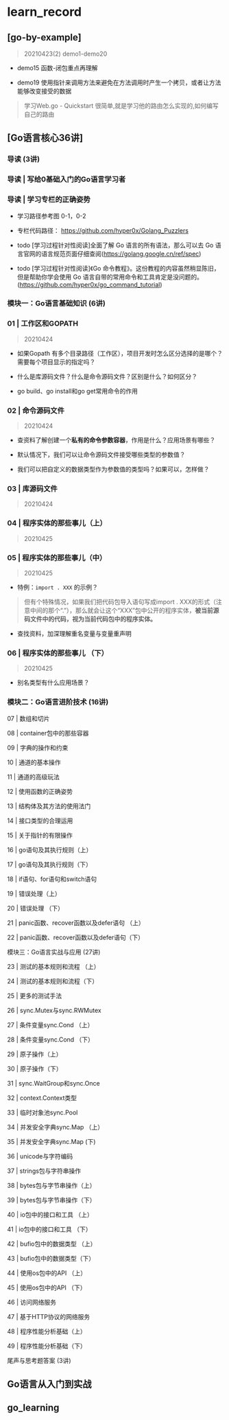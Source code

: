 learn_record
====

## [go-by-example]

> 20210423(2) demo1-demo20

- demo15 函数-闭包重点再理解

- demo19 使用指针来调用方法来避免在方法调用时产生一个拷贝，或者让方法能够改变接受的数据

> 学习Web.go - Quickstart 很简单,就是学习他的路由怎么实现的,如何编写自己的路由


## [Go语言核心36讲]

### 导读 (3讲)

### 导读 | 写给0基础入门的Go语言学习者

### 导读 | 学习专栏的正确姿势

- 学习路径参考图 0-1，0-2

- 专栏代码路径： https://github.com/hyper0x/Golang_Puzzlers

- todo [学习过程针对性阅读]全面了解 Go 语言的所有语法，那么可以去 Go 语言官网的语言规范页面仔细查阅(https://golang.google.cn/ref/spec)

- todo [学习过程针对性阅读]《Go 命令教程》。这份教程的内容虽然稍显陈旧，但是帮助你学会使用 Go 语言自带的常用命令和工具肯定是没问题的。(https://github.com/hyper0x/go_command_tutorial)

### 模块一：Go语言基础知识 (6讲)

### 01 | 工作区和GOPATH

> 20210424

- 如果Gopath 有多个目录路径（工作区），项目开发时怎么区分选择的是哪个？需要每个项目显示的指定吗？

- 什么是库源码文件？什么是命令源码文件？区别是什么？如何区分？

- go build、go install和go get常用命令的作用

### 02 | 命令源码文件

> 20210424

- 查资料了解创建一个**私有的命令参数容器**，作用是什么？应用场景有哪些？

- 默认情况下，我们可以让命令源码文件接受哪些类型的参数值？

- 我们可以把自定义的数据类型作为参数值的类型吗？如果可以，怎样做？

### 03 | 库源码文件

> 20210424

### 04 | 程序实体的那些事儿（上）

> 20210425

### 05 | 程序实体的那些事儿（中）

> 20210425

- 特例：`import . XXX` 的示例？

> 但有个特殊情况，如果我们把代码包导入语句写成import . XXX的形式（注意中间的那个“.”），那么就会让这个“XXX”包中公开的程序实体，**被当前源码文件中的代码，视为当前代码包中的程序实体。**

- 查找资料，加深理解重名变量与变量重声明

### 06 | 程序实体的那些事儿 （下）

> 20210425

- 别名类型有什么应用场景？

### 模块二：Go语言进阶技术 (16讲)


07 | 数组和切片

08 | container包中的那些容器

09 | 字典的操作和约束

10 | 通道的基本操作

11 | 通道的高级玩法

12 | 使用函数的正确姿势

13 | 结构体及其方法的使用法门

14 | 接口类型的合理运用

15 | 关于指针的有限操作

16 | go语句及其执行规则（上）

17 | go语句及其执行规则（下）

18 | if语句、for语句和switch语句

19 | 错误处理（上）

20 | 错误处理 （下）

21 | panic函数、recover函数以及defer语句 （上）

22 | panic函数、recover函数以及defer语句（下）

模块三：Go语言实战与应用 (27讲)


23 | 测试的基本规则和流程 （上）

24 | 测试的基本规则和流程（下）

25 | 更多的测试手法

26 | sync.Mutex与sync.RWMutex

27 | 条件变量sync.Cond （上）

28 | 条件变量sync.Cond （下）

29 | 原子操作（上）

30 | 原子操作（下）

31 | sync.WaitGroup和sync.Once

32 | context.Context类型

33 | 临时对象池sync.Pool

34 | 并发安全字典sync.Map （上）

35 | 并发安全字典sync.Map (下)

36 | unicode与字符编码

37 | strings包与字符串操作

38 | bytes包与字节串操作（上）

39 | bytes包与字节串操作（下）

40 | io包中的接口和工具 （上）

41 | io包中的接口和工具 （下）

42 | bufio包中的数据类型 （上）

43 | bufio包中的数据类型（下）

44 | 使用os包中的API （上）

45 | 使用os包中的API （下）

46 | 访问网络服务

47 | 基于HTTP协议的网络服务

48 | 程序性能分析基础（上）

49 | 程序性能分析基础（下）

尾声与思考题答案 (3讲)




## Go语言从入门到实战


## go_learning
